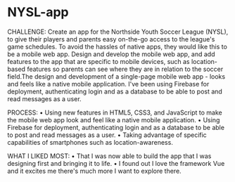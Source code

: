 # NYSL-app
CHALLENGE: Create an app for the Northside Youth Soccer League (NYSL), 
to give their players and parents easy on-the-go access to the league's game schedules. 
To avoid the hassles of native apps, they would like this to be a mobile web app. 
Design and develop the mobile web app, and add features to the app that are specific to mobile devices, 
such as location-based features so parents can see where they are in relation to the soccer field.The design and development of a single-page mobile web app - looks and feels like a native mobile application.
I've been using Firebase for deployment, authenticating login and as a database to be able to post and read messages as a user.

PROCESS: 
• Using new features in HTML5, CSS3, and JavaScript to make the mobile web app look and feel like a native mobile application.
• Using Firebase for deployment, authenticating login and as a database to be able to post and read messages as a user.
• Taking advantage of specific capabilities of smartphones such as location-awareness.

WHAT I LIKED MOST: 
• That I was now able to build the app that I was designing first and bringing it to life.
• I found out I love the framework Vue and it excites me there's much more I want to explore there.


